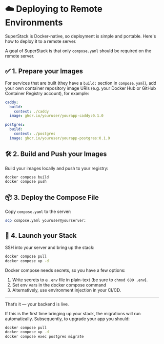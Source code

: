 # ☁️ Deploying to Remote Environments

SuperStack is Docker-native, so deployment is simple and portable. Here's how
to deploy it to a remote server.

A goal of SuperStack is that only `compose.yaml` should be required on the
remote server.

## ✅ 1. Prepare your Images

For services that are built (they have a `build:` section in `compose.yaml`),
add your own container repository image URIs (e.g. your Docker Hub or GitHub
Container Registry account), for example:

```yaml title="compose.yaml"
caddy:
  build:
    context: ./caddy
  image: ghcr.io/youruser/yourapp-caddy:0.1.0

postgres:
  build:
    context: ./postgres
  image: ghcr.io/youruser/yourapp-postgres:0.1.0
```

## 🛠️ 2. Build and Push your Images

Build your images locally and push to your registry:

```sh
docker compose build
docker compose push
```

## 📦 3. Deploy the Compose File

Copy `compose.yaml` to the server:

```sh
scp compose.yaml youruser@yourserver:
```

## 🚀 4. Launch your Stack

SSH into your server and bring up the stack:

```sh
docker compose pull
docker compose up -d
```

Docker compose needs secrets, so you have a few options:

1. Write secrets to a `.env` file in plain-text (be sure to `chmod 600 .env`).
1. Set env vars in the docker compose command
1. Alternatively, use environment injection in your CI/CD.

---

That’s it — your backend is live.

If this is the first time bringing up your stack, the migrations will run
automatically. Subsequently, to upgrade your app you should:

```sh
docker compose pull
docker compose up -d
docker compose exec postgres migrate
```
